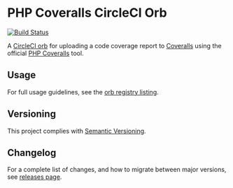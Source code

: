 # PHP Coveralls CircleCI Orb

[![Build Status](https://circleci.com/gh/Ekman/php-coveralls-orb.svg?style=svg)](https://app.circleci.com/pipelines/github/Ekman/php-coveralls-orb)

A [CircleCI orb](https://circleci.com/orbs/) for uploading a code coverage report to [Coveralls](https://coveralls.io/)
using the official [PHP Coveralls](https://github.com/php-coveralls/php-coveralls) tool.

## Usage

For full usage guidelines, see the [orb registry listing](https://circleci.com/developer/orbs/orb/nekman/php-coveralls).

## Versioning

This project complies with [Semantic Versioning](https://semver.org/).

## Changelog

For a complete list of changes, and how to migrate between major versions,
see [releases page](https://github.com/stockfiller/Ekman/releases).

